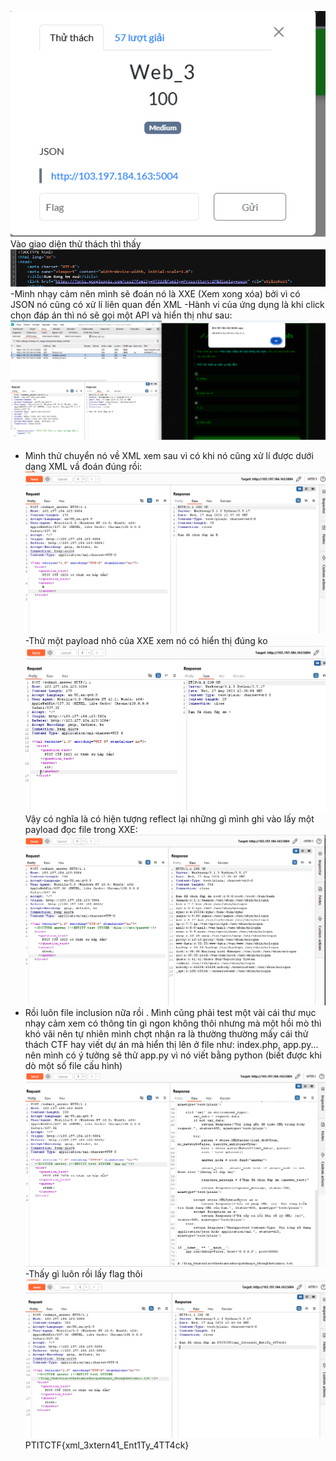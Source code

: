 ![alt text](image.png)
Vào giao diện thử thách thì thấy 
![alt text](image-1.png)
-Mình nhạy cảm nên mình sẽ đoán nó là XXE (Xem xong xóa) bởi vì có JSON nó cũng có xử lí liên quan đến XML
-Hành vi của ứng dụng là khi click chọn đáp án thì nó sẽ gọi một API và hiển thị như sau:
![alt text](image-2.png)
- Mình thử chuyển nó về XML xem sau vì có khi nó cũng xử lí được dưới dạng XML vầ đoán đúng rồi:
![alt text](image-3.png)
-Thử một payload nhỏ của XXE xem nó có hiển thị đúng ko
![alt text](image-4.png)
Vậy có nghĩa là có hiện tượng reflect lại những gì mình ghi vào lấy một payload đọc file trong XXE:
![alt text](image-5.png)
- Rồi luôn file inclusion nữa rồi . Mình cũng phải test một vài cái thư mục nhạy cảm xem có thông tin gì ngon không thôi
nhưng mà một hồi mò thì khó vãi nên tự nhiên mình chợt nhận ra là thường thường mấy cái thử thách CTF hay viết dự án mà hiển thị lên ở file như:
index.php, app.py... nên mình có ý tưởng sẽ thử app.py vì nó viết bằng python (biết được khi dò một số file cấu hình)
![alt text](image-6.png)
-Thấy gì luôn rồi lấy flag thôi
![alt text](image-7.png)
PTITCTF{xml_3xtern41_Ent1Ty_4TT4ck}